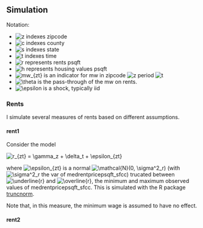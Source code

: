 
## Simulation 

Notation:

- ![z](https://render.githubusercontent.com/render/math?math=z) indexes zipcode
- ![c](https://render.githubusercontent.com/render/math?math=c) indexes county
- ![s](https://render.githubusercontent.com/render/math?math=s) indexes state
- ![t](https://render.githubusercontent.com/render/math?math=t) indexes time
- ![r](https://render.githubusercontent.com/render/math?math=r) represents rents psqft
- ![h](https://render.githubusercontent.com/render/math?math=h) represents housing values psqft
- ![mw_{zt}](https://render.githubusercontent.com/render/math?math=mw_%7Bzt%7D) is an indicator for mw in zipcode ![z](https://render.githubusercontent.com/render/math?math=z) period ![t](https://render.githubusercontent.com/render/math?math=t)
- ![\theta](https://render.githubusercontent.com/render/math?math=%5Ctheta) is the pass-through of the mw on rents.
- ![\epsilon](https://render.githubusercontent.com/render/math?math=%5Cepsilon) is a shock, typically iid

### Rents

I simulate several measures of rents based on different assumptions. 

#### rent1

Consider the model

![r_{zt} = \gamma_z + \delta_t + \epsilon_{zt}](https://render.githubusercontent.com/render/math?math=r_%7Bzt%7D%20%3D%20%5Cgamma_z%20%2B%20%5Cdelta_t%20%2B%20%5Cepsilon_%7Bzt%7D)

where ![\epsilon_{zt}](https://render.githubusercontent.com/render/math?math=%5Cepsilon_%7Bzt%7D) is a normal ![\mathcal{N}(0, \sigma^2_r)](https://render.githubusercontent.com/render/math?math=%5Cmathcal%7BN%7D(0%2C%20%5Csigma%5E2_r)) (with ![\sigma^2_r](https://render.githubusercontent.com/render/math?math=%5Csigma%5E2_r) the var of medrentpricepsqft_sfcc) trucated between ![\underline{r}](https://render.githubusercontent.com/render/math?math=%5Cunderline%7Br%7D) and ![\overline{r}](https://render.githubusercontent.com/render/math?math=%5Coverline%7Br%7D), the minimum and maximum observed values of medrentpricepsqft_sfcc. This is simulated with the R package [truncnorm](https://cran.r-project.org/web/packages/truncnorm/truncnorm.pdf).

Note that, in this measure, the minimum wage is assumed to have no effect.

#### rent2 




